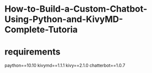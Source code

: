 # How-to-Build-a-Custom-Chatbot-Using-Python-and-KivyMD-Complete-Tutoria
# requirements
paython==10.10
kivymd==1.1.1
kivy==2.1.0
chatterbot==1.0.7
